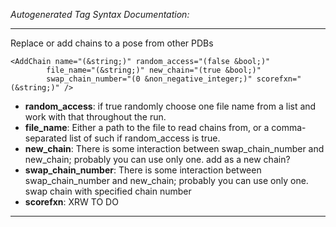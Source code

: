 _Autogenerated Tag Syntax Documentation:_

---
Replace or add chains to a pose from other PDBs

```
<AddChain name="(&string;)" random_access="(false &bool;)"
        file_name="(&string;)" new_chain="(true &bool;)"
        swap_chain_number="(0 &non_negative_integer;)" scorefxn="(&string;)" />
```

-   **random_access**: if true randomly choose one file name from a list and work with that throughout the run.
-   **file_name**: Either a path to the file to read chains from, or a comma-separated list of such if random_access is true.
-   **new_chain**: There is some interaction between swap_chain_number and new_chain; probably you can use only one.  add as a new chain?
-   **swap_chain_number**: There is some interaction between swap_chain_number and new_chain; probably you can use only one.  swap chain with specified chain number
-   **scorefxn**: XRW TO DO

---
